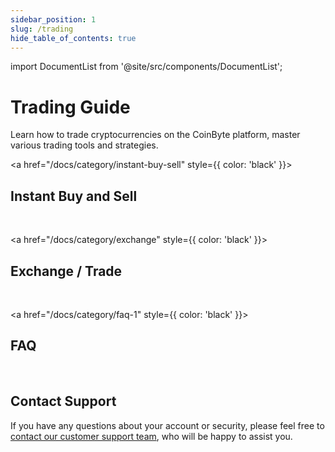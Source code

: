 ```yaml
---
sidebar_position: 1
slug: /trading
hide_table_of_contents: true
---
```


import DocumentList from '@site/src/components/DocumentList';

# Trading Guide

Learn how to trade cryptocurrencies on the CoinByte platform, master various trading tools and strategies.
<br/>


<a href="/docs/category/instant-buy-sell" style={{ color: 'black' }}>
  <h2>Instant Buy and Sell</h2>
  </a>
<DocumentList category="trading/instant-buy-sell" />
<br/>
  
<a href="/docs/category/exchange" style={{ color: 'black' }}>
  <h2>Exchange / Trade</h2>
  </a>
<DocumentList category="trading/exchange" />
<br/>
  

<a href="/docs/category/faq-1" style={{ color: 'black' }}>
  <h2>FAQ</h2>
  </a>
<DocumentList category="trading/faq" />
<br/>
  
## Contact Support

If you have any questions about your account or security, please feel free to [contact our customer support team](mailto:cs@coinbyte.com.au ), who will be happy to assist you.
